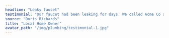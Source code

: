 ```yaml
---
headline: "Leaky faucet"
testimonial: "Our faucet had been leaking for days. We called Acme Co and the service rep was NOT able to fix our problem in his first visit. We still have a flooded house"
source: "Doris Richards"
title: "Local Home Owner"
avatar_path: "/img/plumbing/testimonial-1.jpg"
---
```

